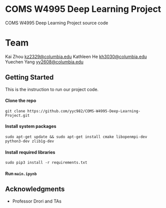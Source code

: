 # COMS W4995 Deep Learning Project

COMS W4995 Deep Learning Project source code

# Team
Kai Zhou <kz2329@columbia.edu>
Kathleen He <kh3030@columbia.edu>
Yuechen Yang <yy2608@columbia.edu>


## Getting Started

This is the instruction to run our project code.

#### Clone the repo
```
git clone https://github.com/yyc982/COMS-W4995-Deep-Learning-Project.git
```

#### Install system packages
```
sudo apt-get update && sudo apt-get install cmake libopenmpi-dev python3-dev zlib1g-dev
```

#### Install required libraries

```
sudo pip3 install -r requirements.txt
```

#### Run `main.ipynb` 


## Acknowledgments

* Professor Drori and TAs
